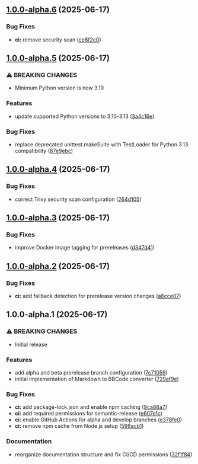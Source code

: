 ## [1.0.0-alpha.6](https://github.com/michaelsstuff/md_to_bbcode/compare/v1.0.0-alpha.5...v1.0.0-alpha.6) (2025-06-17)


### Bug Fixes

* **ci:** remove security scan ([ce8f2c0](https://github.com/michaelsstuff/md_to_bbcode/commit/ce8f2c0936bc03bd02bc26bf1853a85f8f195d02))

## [1.0.0-alpha.5](https://github.com/michaelsstuff/md_to_bbcode/compare/v1.0.0-alpha.4...v1.0.0-alpha.5) (2025-06-17)


### ⚠ BREAKING CHANGES

* Minimum Python version is now 3.10

### Features

* update supported Python versions to 3.10-3.13 ([3a4c16e](https://github.com/michaelsstuff/md_to_bbcode/commit/3a4c16ee1d003ff0c44951291811242eb5d07473))


### Bug Fixes

* replace deprecated unittest.makeSuite with TestLoader for Python 3.13 compatibility ([87e9ebc](https://github.com/michaelsstuff/md_to_bbcode/commit/87e9ebc3218567dbc3bb3039beafb8486e298154))

## [1.0.0-alpha.4](https://github.com/michaelsstuff/md_to_bbcode/compare/v1.0.0-alpha.3...v1.0.0-alpha.4) (2025-06-17)


### Bug Fixes

* correct Trivy security scan configuration ([264d105](https://github.com/michaelsstuff/md_to_bbcode/commit/264d1051efbb12e3257cdf78e55e1efb83470ebc))

## [1.0.0-alpha.3](https://github.com/michaelsstuff/md_to_bbcode/compare/v1.0.0-alpha.2...v1.0.0-alpha.3) (2025-06-17)


### Bug Fixes

* improve Docker image tagging for prereleases ([d347d41](https://github.com/michaelsstuff/md_to_bbcode/commit/d347d41e3d0870acffe65474ac2f8d983f96b358))

## [1.0.0-alpha.2](https://github.com/michaelsstuff/md_to_bbcode/compare/v1.0.0-alpha.1...v1.0.0-alpha.2) (2025-06-17)


### Bug Fixes

* **ci:** add fallback detection for prerelease version changes ([a6cce07](https://github.com/michaelsstuff/md_to_bbcode/commit/a6cce0769e1ee07141e6d91fa61d3189c6ea9459))

## 1.0.0-alpha.1 (2025-06-17)


### ⚠ BREAKING CHANGES

* Initial release

### Features

* add alpha and beta prerelease branch configuration ([7c71059](https://github.com/michaelsstuff/md_to_bbcode/commit/7c7105996acc044a82d5f8beb5c990568466b8f4))
* initial implementation of Markdown to BBCode converter ([729af9e](https://github.com/michaelsstuff/md_to_bbcode/commit/729af9ee1ce55d387327ee6c90f9a28698ccb6f5))


### Bug Fixes

* **ci:** add package-lock.json and enable npm caching ([9ca88a7](https://github.com/michaelsstuff/md_to_bbcode/commit/9ca88a71e419c44ee4d30fc61a0cc9e44f532f96))
* **ci:** add required permissions for semantic-release ([e607e1c](https://github.com/michaelsstuff/md_to_bbcode/commit/e607e1c55246cb0439bb4f7bf007c792ef097179))
* **ci:** enable GitHub Actions for alpha and develop branches ([e378fe0](https://github.com/michaelsstuff/md_to_bbcode/commit/e378fe09dd118bc9ef8462daea54f3f38d275b71))
* **ci:** remove npm cache from Node.js setup ([598acb1](https://github.com/michaelsstuff/md_to_bbcode/commit/598acb153a6b7424632fd2f15423d5872b5a45c5))


### Documentation

* reorganize documentation structure and fix CI/CD permissions ([32f1f84](https://github.com/michaelsstuff/md_to_bbcode/commit/32f1f8498c0aba6d5d7e5578cb429d27f16bedc9))
